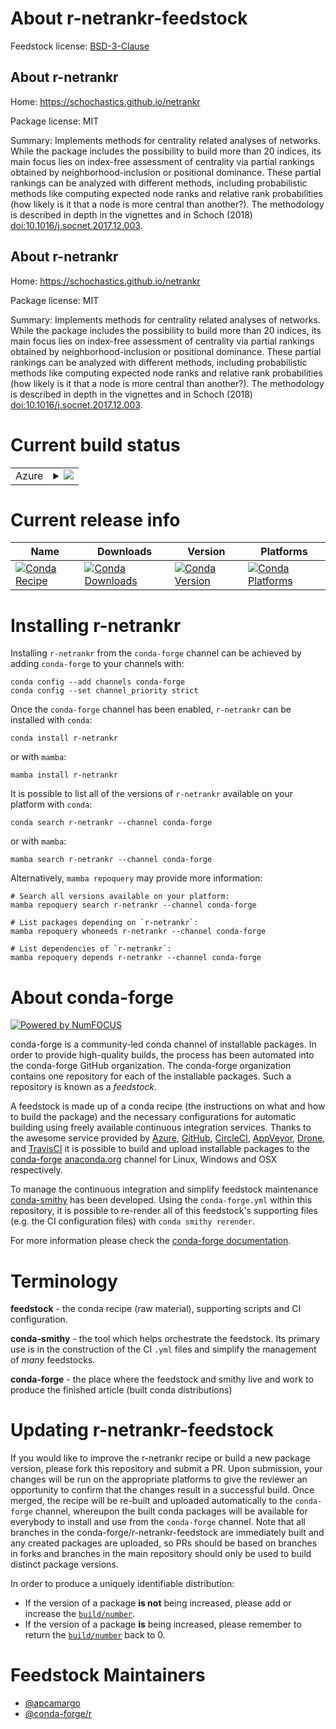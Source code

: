 About r-netrankr-feedstock
==========================

Feedstock license: [BSD-3-Clause](https://github.com/conda-forge/r-netrankr-feedstock/blob/main/LICENSE.txt)


About r-netrankr
----------------

Home: https://schochastics.github.io/netrankr

Package license: MIT

Summary: Implements methods for centrality related analyses of networks.  While the package includes the possibility to build more than 20 indices,  its main focus lies on index-free assessment of centrality via partial  rankings obtained by neighborhood-inclusion or positional dominance. These  partial rankings can be analyzed with different methods, including  probabilistic methods like computing expected node ranks and relative  rank probabilities (how likely is it that a node is more central than another?). The methodology is described in depth in the vignettes and in Schoch (2018) <doi:10.1016/j.socnet.2017.12.003>.

About r-netrankr
----------------

Home: https://schochastics.github.io/netrankr

Package license: MIT

Summary: Implements methods for centrality related analyses of networks.  While the package includes the possibility to build more than 20 indices,  its main focus lies on index-free assessment of centrality via partial  rankings obtained by neighborhood-inclusion or positional dominance. These  partial rankings can be analyzed with different methods, including  probabilistic methods like computing expected node ranks and relative  rank probabilities (how likely is it that a node is more central than another?). The methodology is described in depth in the vignettes and in Schoch (2018) <doi:10.1016/j.socnet.2017.12.003>.

Current build status
====================


<table>
    
  <tr>
    <td>Azure</td>
    <td>
      <details>
        <summary>
          <a href="https://dev.azure.com/conda-forge/feedstock-builds/_build/latest?definitionId=4263&branchName=main">
            <img src="https://dev.azure.com/conda-forge/feedstock-builds/_apis/build/status/r-netrankr-feedstock?branchName=main">
          </a>
        </summary>
        <table>
          <thead><tr><th>Variant</th><th>Status</th></tr></thead>
          <tbody><tr>
              <td>linux_64_r_base4.2</td>
              <td>
                <a href="https://dev.azure.com/conda-forge/feedstock-builds/_build/latest?definitionId=4263&branchName=main">
                  <img src="https://dev.azure.com/conda-forge/feedstock-builds/_apis/build/status/r-netrankr-feedstock?branchName=main&jobName=linux&configuration=linux%20linux_64_r_base4.2" alt="variant">
                </a>
              </td>
            </tr><tr>
              <td>linux_64_r_base4.3</td>
              <td>
                <a href="https://dev.azure.com/conda-forge/feedstock-builds/_build/latest?definitionId=4263&branchName=main">
                  <img src="https://dev.azure.com/conda-forge/feedstock-builds/_apis/build/status/r-netrankr-feedstock?branchName=main&jobName=linux&configuration=linux%20linux_64_r_base4.3" alt="variant">
                </a>
              </td>
            </tr><tr>
              <td>osx_64_r_base4.2</td>
              <td>
                <a href="https://dev.azure.com/conda-forge/feedstock-builds/_build/latest?definitionId=4263&branchName=main">
                  <img src="https://dev.azure.com/conda-forge/feedstock-builds/_apis/build/status/r-netrankr-feedstock?branchName=main&jobName=osx&configuration=osx%20osx_64_r_base4.2" alt="variant">
                </a>
              </td>
            </tr><tr>
              <td>osx_64_r_base4.3</td>
              <td>
                <a href="https://dev.azure.com/conda-forge/feedstock-builds/_build/latest?definitionId=4263&branchName=main">
                  <img src="https://dev.azure.com/conda-forge/feedstock-builds/_apis/build/status/r-netrankr-feedstock?branchName=main&jobName=osx&configuration=osx%20osx_64_r_base4.3" alt="variant">
                </a>
              </td>
            </tr><tr>
              <td>win_64</td>
              <td>
                <a href="https://dev.azure.com/conda-forge/feedstock-builds/_build/latest?definitionId=4263&branchName=main">
                  <img src="https://dev.azure.com/conda-forge/feedstock-builds/_apis/build/status/r-netrankr-feedstock?branchName=main&jobName=win&configuration=win%20win_64_" alt="variant">
                </a>
              </td>
            </tr>
          </tbody>
        </table>
      </details>
    </td>
  </tr>
</table>

Current release info
====================

| Name | Downloads | Version | Platforms |
| --- | --- | --- | --- |
| [![Conda Recipe](https://img.shields.io/badge/recipe-r--netrankr-green.svg)](https://anaconda.org/conda-forge/r-netrankr) | [![Conda Downloads](https://img.shields.io/conda/dn/conda-forge/r-netrankr.svg)](https://anaconda.org/conda-forge/r-netrankr) | [![Conda Version](https://img.shields.io/conda/vn/conda-forge/r-netrankr.svg)](https://anaconda.org/conda-forge/r-netrankr) | [![Conda Platforms](https://img.shields.io/conda/pn/conda-forge/r-netrankr.svg)](https://anaconda.org/conda-forge/r-netrankr) |

Installing r-netrankr
=====================

Installing `r-netrankr` from the `conda-forge` channel can be achieved by adding `conda-forge` to your channels with:

```
conda config --add channels conda-forge
conda config --set channel_priority strict
```

Once the `conda-forge` channel has been enabled, `r-netrankr` can be installed with `conda`:

```
conda install r-netrankr
```

or with `mamba`:

```
mamba install r-netrankr
```

It is possible to list all of the versions of `r-netrankr` available on your platform with `conda`:

```
conda search r-netrankr --channel conda-forge
```

or with `mamba`:

```
mamba search r-netrankr --channel conda-forge
```

Alternatively, `mamba repoquery` may provide more information:

```
# Search all versions available on your platform:
mamba repoquery search r-netrankr --channel conda-forge

# List packages depending on `r-netrankr`:
mamba repoquery whoneeds r-netrankr --channel conda-forge

# List dependencies of `r-netrankr`:
mamba repoquery depends r-netrankr --channel conda-forge
```


About conda-forge
=================

[![Powered by
NumFOCUS](https://img.shields.io/badge/powered%20by-NumFOCUS-orange.svg?style=flat&colorA=E1523D&colorB=007D8A)](https://numfocus.org)

conda-forge is a community-led conda channel of installable packages.
In order to provide high-quality builds, the process has been automated into the
conda-forge GitHub organization. The conda-forge organization contains one repository
for each of the installable packages. Such a repository is known as a *feedstock*.

A feedstock is made up of a conda recipe (the instructions on what and how to build
the package) and the necessary configurations for automatic building using freely
available continuous integration services. Thanks to the awesome service provided by
[Azure](https://azure.microsoft.com/en-us/services/devops/), [GitHub](https://github.com/),
[CircleCI](https://circleci.com/), [AppVeyor](https://www.appveyor.com/),
[Drone](https://cloud.drone.io/welcome), and [TravisCI](https://travis-ci.com/)
it is possible to build and upload installable packages to the
[conda-forge](https://anaconda.org/conda-forge) [anaconda.org](https://anaconda.org/)
channel for Linux, Windows and OSX respectively.

To manage the continuous integration and simplify feedstock maintenance
[conda-smithy](https://github.com/conda-forge/conda-smithy) has been developed.
Using the ``conda-forge.yml`` within this repository, it is possible to re-render all of
this feedstock's supporting files (e.g. the CI configuration files) with ``conda smithy rerender``.

For more information please check the [conda-forge documentation](https://conda-forge.org/docs/).

Terminology
===========

**feedstock** - the conda recipe (raw material), supporting scripts and CI configuration.

**conda-smithy** - the tool which helps orchestrate the feedstock.
                   Its primary use is in the construction of the CI ``.yml`` files
                   and simplify the management of *many* feedstocks.

**conda-forge** - the place where the feedstock and smithy live and work to
                  produce the finished article (built conda distributions)


Updating r-netrankr-feedstock
=============================

If you would like to improve the r-netrankr recipe or build a new
package version, please fork this repository and submit a PR. Upon submission,
your changes will be run on the appropriate platforms to give the reviewer an
opportunity to confirm that the changes result in a successful build. Once
merged, the recipe will be re-built and uploaded automatically to the
`conda-forge` channel, whereupon the built conda packages will be available for
everybody to install and use from the `conda-forge` channel.
Note that all branches in the conda-forge/r-netrankr-feedstock are
immediately built and any created packages are uploaded, so PRs should be based
on branches in forks and branches in the main repository should only be used to
build distinct package versions.

In order to produce a uniquely identifiable distribution:
 * If the version of a package **is not** being increased, please add or increase
   the [``build/number``](https://docs.conda.io/projects/conda-build/en/latest/resources/define-metadata.html#build-number-and-string).
 * If the version of a package **is** being increased, please remember to return
   the [``build/number``](https://docs.conda.io/projects/conda-build/en/latest/resources/define-metadata.html#build-number-and-string)
   back to 0.

Feedstock Maintainers
=====================

* [@apcamargo](https://github.com/apcamargo/)
* [@conda-forge/r](https://github.com/conda-forge/r/)

